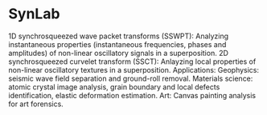 # SynLab
1D synchrosqueezed wave packet transforms (SSWPT):    Analyzing instantaneous properties (instantaneous frequencies, phases and amplitudes) of non-linear oscillatory signals in a superposition. 2D synchrosqueezed curvelet transform (SSCT):     Anlayzing local properties of non-linear oscillatory textures in a superposition. Applications:    Geophysics:  seismic wave field separation and ground-roll removal.    Materials science:  atomic crystal image analysis, grain boundary and local defects identification, elastic deformation estimation.    Art:  Canvas painting analysis for art forensics.
